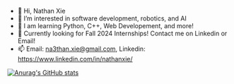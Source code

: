 - 👋 Hi, Nathan Xie 
- 👀 I’m interested in software development, robotics, and AI
- 🌱 I am learning Python, C++, Web Developement, and more!
- 💞️ Currently looking for Fall 2024 Internships! Contact me on Linkedin or Email!
- 📫 Email: na3than.xie@gmail.com, Linkedin: https://www.linkedin.com/in/nathanxie/

[![Anurag's GitHub stats](https://github-readme-stats.vercel.app/api?username=anthonythanpoovong&show_icons=true&theme=radical)](https://github.com/anuraghazra/github-readme-stats)
